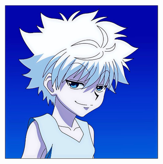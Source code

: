 ![Alt text](https://github.com/mohamed12samy/semi_profile-flutter/blob/master/images/killua_1.jpg?raw=true "Optional Title")
